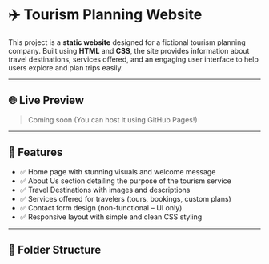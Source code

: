 # ✈️ Tourism Planning Website

This project is a **static website** designed for a fictional tourism planning company. Built using **HTML** and **CSS**, the site provides information about travel destinations, services offered, and an engaging user interface to help users explore and plan trips easily.

---

## 🌐 Live Preview

> Coming soon (You can host it using GitHub Pages!)

---

## 🧾 Features

- ✅ Home page with stunning visuals and welcome message
- ✅ About Us section detailing the purpose of the tourism service
- ✅ Travel Destinations with images and descriptions
- ✅ Services offered for travelers (tours, bookings, custom plans)
- ✅ Contact form design (non-functional – UI only)
- ✅ Responsive layout with simple and clean CSS styling

---

## 📂 Folder Structure

